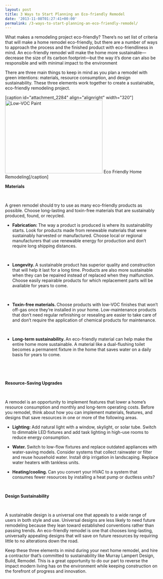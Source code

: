 ```yaml
---
layout: post
title: 3 Ways to Start Planning an Eco-friendly Remodel
date: '2013-11-08T01:27:41+00:00'
permalink: /3-ways-to-start-planning-an-eco-friendly-remodel/
---
```

What makes a remodeling project eco-friendly? There’s no set list of criteria that will make a home remodel eco-friendly, but there are a number of ways to approach the process and the finished product with eco-friendliness in mind. An eco-friendly remodel will make the home more sustainable—decrease the size of its carbon footprint—but the way it’s done can also be responsible and with minimal impact to the environment

There are three main things to keep in mind as you plan a remodel with green intentions: materials, resource consumption, and design sustainability. These three elements work together to create a sustainable, eco-friendly remodeling project.

[caption id="attachment_2284" align="alignright" width="320"]<a href="http://murraylampert.com/wp-content/uploads/paint.jpeg"><img class="wp-image-2284 size-full" src="http://murraylampert.com/wp-content/uploads/paint.jpeg" alt="Low-VOC Paint" width="320" height="240" /></a> Eco Friendly Home Remodeling[/caption]

<strong>Materials</strong>

&nbsp;

A green remodel should try to use as many eco-friendly products as possible. Choose long-lasting and toxin-free materials that are sustainably produced, found, or recycled.
<ul>
	<li><strong>Fabrication: </strong>The way a product is produced is where its sustainability starts. Look for products made from renewable materials that were sustainably harvested or manufactured. Choose local or regional manufacturers that use renewable energy for production and don’t require long shipping distances.</li>
</ul>
&nbsp;
<ul>
	<li><strong>Longevity. </strong>A sustainable product has superior quality and construction that will help it last for a long time. Products are also more sustainable when they can be repaired instead of replaced when they malfunction. Choose easily repairable products for which replacement parts will be available for years to come.</li>
</ul>
&nbsp;
<ul>
	<li><strong>Toxin-free materials. </strong>Choose products with low-VOC finishes that won’t off-gas once they’re installed in your home. Low-maintenance products that don’t need regular refinishing or resealing are easier to take care of and don’t require the application of chemical products for maintenance.</li>
</ul>
&nbsp;
<ul>
	<li><strong>Long-term sustainability. </strong>An eco-friendly material can help make the entire home more sustainable. A material like a dual-flushing toilet becomes a permanent fixture in the home that saves water on a daily basis for years to come.</li>
</ul>
&nbsp;

&nbsp;

<strong>Resource-Saving Upgrades</strong>

&nbsp;

A remodel is an opportunity to implement features that lower a home’s resource consumption and monthly and long-term operating costs. Before you remodel, think about how you can implement materials, features, and designs that save resources in one or more of the following areas.
<ul>
	<li><strong>Lighting: </strong>Add natural light with a window, skylight, or solar tube. Switch to dimmable LED fixtures and add task lighting in high-use rooms to reduce energy consumption.</li>
</ul>
<ul>
	<li><strong>Water. </strong>Switch to low-flow fixtures and replace outdated appliances with water-saving models. Consider systems that collect rainwater or filter and reuse household water. Install drip irrigation in landscaping. Replace water heaters with tankless units.</li>
</ul>
<ul>
	<li><strong>Heating/cooling. </strong>Can you convert your HVAC to a system that consumes fewer resources by installing a heat pump or ductless units?</li>
</ul>
&nbsp;

<strong>Design Sustainability</strong>

&nbsp;

A sustainable design is a universal one that appeals to a wide range of users in both style and use. Universal designs are less likely to need future remodeling because they lean toward established conventions rather than passing trends. An eco-friendly remodel is one that chooses long-lasting, universally appealing designs that will save on future resources by requiring little to no alterations down the road.

Keep these three elements in mind during your next home remodel, and hire a contractor that’s committed to sustainability like Murray Lampert Design, Build, Remodel. This is a great opportunity to do our part to reverse the impact modern living has on the environment while keeping construction on the forefront of progress and innovation.
